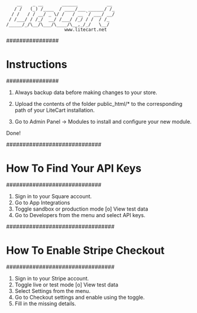 	    __    _ __       ______           __
	   / /   (_) /____  / ____/___ ______/ /_
	  / /   / / __/ _ \/ /   / __ `/ ___/ __/
	 / /___/ / /_/  __/ /___/ /_/ / /  / /_
	/_____/_/\__/\___/\____/\__,_/_/   \__/
	                      www.litecart.net

################
# Instructions #
################

1. Always backup data before making changes to your store.

2. Upload the contents of the folder public_html/* to the corresponding path of your LiteCart installation.

3. Go to Admin Panel -> Modules to install and configure your new module.

Done!


#############################
# How To Find Your API Keys #
#############################

1. Sign in to your Square account.
2. Go to App Integrations
2. Toggle sandbox or production mode [o] View test data
3. Go to Developers from the menu and select API keys.

#################################
# How To Enable Stripe Checkout #
#################################

1. Sign in to your Stripe account.
2. Toggle live or test mode [o] View test data
3. Select Settings from the menu.
4. Go to Checkout settings and enable using the toggle.
5. Fill in the missing details.
